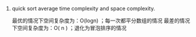 1. quick sort average time complexity and space complexity.

     最优的情况下空间复杂度为：O(logn)  ；每一次都平分数组的情况
     最差的情况下空间复杂度为：O( n )      ；退化为冒泡排序的情况
